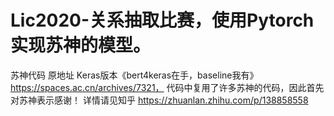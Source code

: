 # Lic2020-关系抽取比赛，使用Pytorch实现苏神的模型。
苏神代码
原地址 Keras版本《bert4keras在手，baseline我有》 https://spaces.ac.cn/archives/7321，
代码中复用了许多苏神的代码，因此首先对苏神表示感谢！
详情请见知乎
https://zhuanlan.zhihu.com/p/138858558
